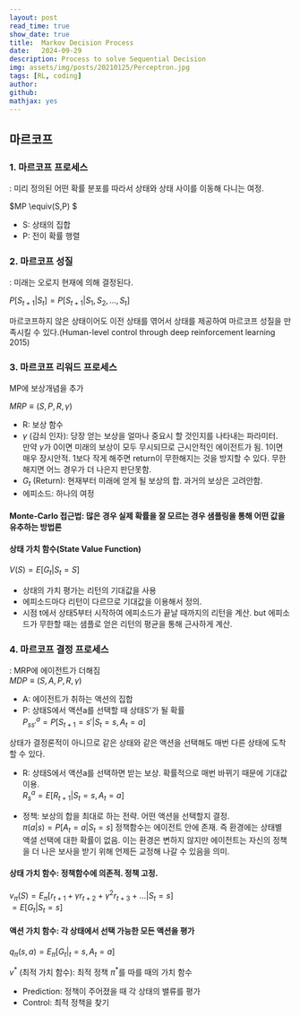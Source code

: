 ```yaml
---
layout: post
read_time: true
show_date: true
title:  Markov Decision Process
date:   2024-09-29
description: Process to solve Sequential Decision
img: assets/img/posts/20210125/Perceptron.jpg 
tags: [RL, coding]
author: 
github:  
mathjax: yes
---
```

## 마르코프

### 1. 마르코프 프로세스
: 미리 정의된 어떤 확률 분포를 따라서 상태와 상태 사이를 이동해 다니는 여정.  

$MP \equiv(S,P) $  
- S: 상태의 집합
- P: 전이 확률 행렬

### 2. 마르코프 성질
: 미래는 오로지 현재에 의해 결정된다.

$P[S_{t+1}|S_t] = P[S_{t+1}|S_1,S_2,...,S_t]$

마르코프하지 않은 상태이어도 이전 상태를 엮어서 상태를 제공하여 마르코프 성질을 만족시킬 수 있다.(Human-level control through deep reinforcement learning 2015)

### 3. 마르코프 리워드 프로세스
MP에 보상개념을 추가

$MRP \equiv(S,P,R,\gamma)$  
- R: 보상 함수  
- $\gamma$ (감쇠 인자): 당장 얻는 보상을 얼마나 중요시 할 것인지를 나타내는 파라미터.  
만약 $\gamma$가 0이면 미래의 보상이 모두 무시되므로 근시안적인 에이전트가 됨. 1이면 매우 장시안적. 1보다 작게 해주면  return이 무한해지는 것을 방지할 수 있다. 무한해지면 어느 경우가 더 나은지 판단못함.
- $G_t$ (Return): 현재부터 미래에 얻게 될 보상의 합. 과거의 보상은 고려안함.
- 에피소드: 하나의 여정

#### Monte-Carlo 접근법: 많은 경우 실제 확률을 잘 모르는 경우 샘플링을 통해 어떤 값을 유추하는 방법론 

#### 상태 가치 함수(State Value Function)
$V(S) = E[G_t|S_t=S]$
- 상태의 가치 평가는 리턴의 기대값을 사용
- 에피소드마다 리턴이 다르므로 기대값을 이용해서 정의.
- 시점 t에서 상태5부터 시작하여 에피소드가 끝날 때까지의 리턴을 계산. but 에피소드가 무한할 때는 샘플로 얻은 리턴의 평균을 통해 근사하게 계산.

### 4. 마르코프 결정 프로세스
: MRP에 에이전트가 더해짐  
$MDP \equiv(S,A,P,R,\gamma)$  
- A: 에이전트가 취하는 액션의 집합
- P: 상태S에서 액션a를 선택할 때 상태S'가 될 확률  
    $P_{ss'}^a = P[S_{t+1} = s'|S_t=s, A_t = a]$

상태가 결정론적이 아니므로 같은 상태와 같은 액션을 선택해도 매번 다른 상태에 도착할 수 있다.
- R: 상태S에서 액션a를 선택하면 받는 보상. 확률적으로 매번 바뀌기 때문에 기대값 이용.  
    $R_{s}^a = E[R_{t+1}|S_t=s, A_t = a]$

 - 정책: 보상의 합을 최대로 하는 전략. 어떤 액션을 선택할지 결정.  
 $\pi(a|s)=P[A_t=a|S_t=s]$
 정책함수는 에이전트 안에 존재. 즉 환경에는 상태별 액셜 선택에 대한 확률이 없음. 이는 환경은 변하지 않지만 에이전트는 자신의 정책을 더 나은 보사을 받기 위해 언제든 교정해 나갈 수 있음을 의미.

 #### 상태 가치 함수: 정책함수에 의존적. 정책 고정.
 $v_\pi(S)=E_\pi[r_{t+1} + \gamma r_{t+2} + \gamma^2r_{t+3}+ ...|S_t=s]$  
 $=E[G_t|S_t=s]$

 #### 액션 가치 함수: 각 상태에서 선택 가능한 모든 액션을 평가  
 $q_\pi(s,a)=E_\pi[G_t|_t=s, A_t=a]$

 $v^*$ (최적 가치 함수): 최적 정책 $\pi^*$를 따를 때의 가치 함수 
 - Prediction: 정책이 주어졌을 때 각 상태의 밸류를 평가
 - Control: 최적 정책을 찾기

